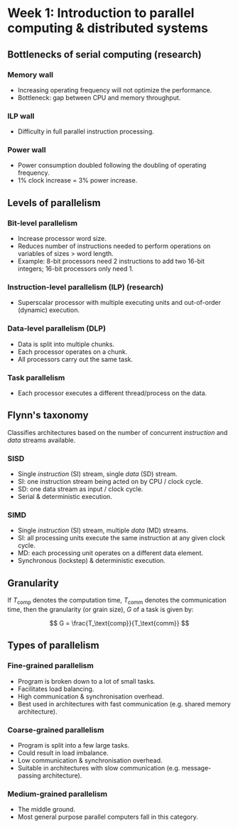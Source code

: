 # Week 1: Introduction to parallel computing & distributed systems

## Bottlenecks of serial computing (research)

### Memory wall

* Increasing operating frequency will not optimize the performance.
* Bottleneck: gap between CPU and memory throughput.

### ILP wall

* Difficulty in full parallel instruction processing.

### Power wall

* Power consumption doubled following the doubling of operating frequency.
* 1% clock increase = 3% power increase.

## Levels of parallelism

### Bit-level parallelism

* Increase processor word size.
* Reduces number of instructions needed to perform operations on variables of sizes > word length.
* Example: 8-bit processors need 2 instructions to add two 16-bit integers; 16-bit processors only need 1.

### Instruction-level parallelism (ILP) (research)

* Superscalar processor with multiple executing units and out-of-order (dynamic) execution.

### Data-level parallelism (DLP)

* Data is split into multiple chunks.
* Each processor operates on a chunk.
* All processors carry out the same task.

### Task parallelism

* Each processor executes a different thread/process on the data.

## Flynn's taxonomy

Classifies architectures based on the number of concurrent *instruction* and *data* streams available.

### SISD

* Single *instruction* (SI) stream, single *data* (SD) stream.
* SI: one instruction stream being acted on by CPU / clock cycle.
* SD: one data stream as input / clock cycle.
* Serial & deterministic execution.

### SIMD

* Single *instruction* (SI) stream, multiple *data* (MD) streams.
* SI: all processing units execute the same instruction at any given clock cycle.
* MD: each processing unit operates on a different data element.
* Synchronous (lockstep) & deterministic execution.

## Granularity

If $T_\text{comp}$ denotes the computation time, $T_\text{comm}$ denotes the communication time, then the granularity (or grain size), $G$ of a task is given by:

$$
    G = \frac{T_\text{comp}}{T_\text{comm}}
$$

## Types of parallelism

### Fine-grained parallelism

* Program is broken down to a lot of small tasks.
* Facilitates load balancing.
* High communication & synchronisation overhead.
* Best used in architectures with fast communication (e.g. shared memory architecture).

### Coarse-grained parallelism

* Program is split into a few large tasks.
* Could result in load imbalance.
* Low communication & synchronisation overhead.
* Suitable in architectures with slow communication (e.g. message-passing architecture).

### Medium-grained parallelism

* The middle ground.
* Most general purpose parallel computers fall in this category.
